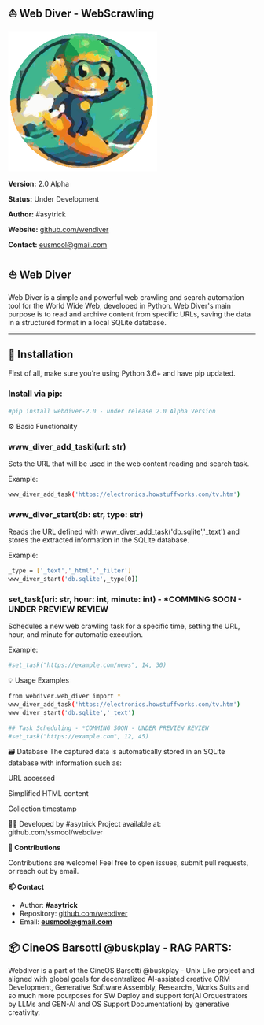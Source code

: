 ## ⛵ Web Diver - WebScrawling
![Python Webdiver Webscrawling Logo](./assets/webdivervas.gif)

**Version:** 2.0 Alpha

**Status:** Under Development  

**Author:** #asytrick

**Website:** [github.com/wendiver](https://github.com/ssmool/webdiver)  

**Contact:** eusmool@gmail.com  

## ⛵ Web Diver

Web Diver is a simple and powerful web crawling and search automation tool for the World Wide Web, developed in Python. Web Diver's main purpose is to read and archive content from specific URLs, saving the data in a structured format in a local SQLite database.

---

## 🚀 Installation

First of all, make sure you're using Python 3.6+ and have pip updated.

### Install via pip:
```bash
#pip install webdiver-2.0 - under release 2.0 Alpha Version
```

⚙️ Basic Functionality

### www_diver_add_taski(url: str)
Sets the URL that will be used in the web content reading and search task.

Example:

```bash
www_diver_add_task('https://electronics.howstuffworks.com/tv.htm')
```

### www_diver_start(db: str, type: str)
Reads the URL defined with www_diver_add_task('db.sqlite','_text') and stores the extracted information in the SQLite database.

Example:

```bash
_type = ['_text','_html','_filter']
www_diver_start('db.sqlite',_type[0])
```

### set_task(uri: str, hour: int, minute: int) - *COMMING SOON - UNDER PREVIEW REVIEW

Schedules a new web crawling task for a specific time, setting the URL, hour, and minute for automatic execution.

Example:

```bash
#set_task("https://example.com/news", 14, 30)
```

💡 Usage Examples

```bash
from webdiver.web_diver import *
www_diver_add_task('https://electronics.howstuffworks.com/tv.htm')
www_diver_start('db.sqlite','_text')
```

```bash
## Task Scheduling - *COMMING SOON - UNDER PREVIEW REVIEW
#set_task("https://example.com", 12, 45)
```

🗃️ Database
The captured data is automatically stored in an SQLite database with information such as:

URL accessed

Simplified HTML content

Collection timestamp

👨‍💻 Developed by
#asytrick
Project available at: github.com/ssmool/webdiver

**🤝 Contributions**

Contributions are welcome! Feel free to open issues, submit pull requests, or reach out by email.

**📫 Contact**

- Author: **#asytrick**  
- Repository: [github.com/webdiver](https://github.com/ssmool/webdiver)  
- Email: **eusmool@gmail.com**

## 📦 CineOS Barsotti @buskplay - RAG PARTS:

Webdiver is a part of the CineOS Barsotti @buskplay - Unix Like project and aligned with global goals for decentralized AI-assisted creative ORM Development, Generative Software Assembly, Researchs, Works Suits and so much more pourposes for SW Deploy and support for(AI Orquestrators by LLMs and GEN-AI and OS Support Documentation) by generative creativity.
